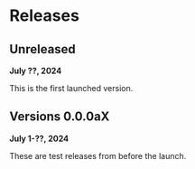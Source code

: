 # Releases

## Unreleased

**July ??, 2024**

This is the first launched version.

## Versions 0.0.0aX

**July 1-??, 2024**

These are test releases from before the launch.
